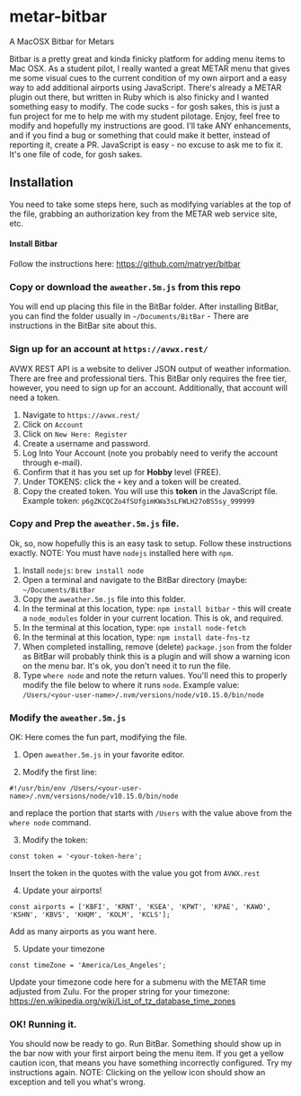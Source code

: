 # metar-bitbar
A MacOSX Bitbar for Metars

Bitbar is a pretty great and kinda finicky platform for adding menu items to Mac OSX. As a student pilot, I really wanted a great METAR menu that gives me some visual cues to the current condition of my own airport and a easy way to add additional airports using JavaScript. There's already a METAR plugin out there, but written in Ruby which is also finicky and I wanted something easy to modify. The code sucks - for gosh sakes, this is just a fun project for me to help me with my student pilotage. Enjoy, feel free to modify and hopefully my instructions are good. I'll take ANY enhancements, and if you find a bug or something that could make it better, instead of reporting it, create a PR. JavaScript is easy - no excuse to ask me to fix it. It's one file of code, for gosh sakes.

## Installation

You need to take some steps here, such as modifying variables at the top of the file, grabbing an authorization key from the METAR web service site, etc.

#### Install Bitbar

Follow the instructions here: https://github.com/matryer/bitbar 

### Copy or download the `aweather.5m.js` from this repo

You will end up placing this file in the BitBar folder. After installing BitBar, you can find the folder usually in `~/Documents/BitBar` - There are instructions in the BitBar site about this.

### Sign up for an account at `https://avwx.rest/`

AVWX REST API is a website to deliver JSON output of weather information. There are free and professional tiers. This BitBar only requires the free tier, however, you need to sign up for an account. Additionally, that account will need a token.

1. Navigate to `https://avwx.rest/`
2. Click on `Account`
3. Click on `New Here: Register`
4. Create a username and password.
5. Log Into Your Account (note you probably need to verify the account through e-mail).
6. Confirm that it has you set up for **Hobby** level (FREE).
7. Under TOKENS: click the `+` key and a token will be created.
8. Copy the created token. You will use this **token** in the JavaScript file. Example token: `p6gZKCQCZo4fSUfgimKWa3sLFWLH27oBS5sy_999999`

### Copy and Prep the `aweather.5m.js` file.

Ok, so, now hopefully this is an easy task to setup. Follow these instructions exactly. NOTE: You must have `nodejs` installed here with `npm`.

1. Install `nodejs`: `brew install node`
2. Open a terminal and navigate to the BitBar directory (maybe: `~/Documents/BitBar`
3. Copy the `aweather.5m.js` file into this folder.
4. In the terminal at this location, type: `npm install bitbar` - this will create a `node_modules` folder in your current location. This is ok, and required.
5. In the terminal at this location, type: `npm install node-fetch`
6. In the terminal at this location, type: `npm install date-fns-tz`
7. When completed installing, remove (delete) `package.json` from the folder as BitBar will probably think this is a plugin and will show a warning icon on the menu bar. It's ok, you don't need it to run the file.
8. Type `where node` and note the return values. You'll need this to properly modify the file below to where it runs `node`. Example value: `/Users/<your-user-name>/.nvm/versions/node/v10.15.0/bin/node`

### Modify the `aweather.5m.js`

OK: Here comes the fun part, modifying the file.

1. Open `aweather.5m.js` in your favorite editor.

2. Modify the first line:
```
#!/usr/bin/env /Users/<your-user-name>/.nvm/versions/node/v10.15.0/bin/node
```
and replace the portion that starts with `/Users` with the value above from the `where node` command.

3. Modify the token:
```
const token = '<your-token-here';
```
Insert the token in the quotes with the value you got from `AVWX.rest`

4. Update your airports!
```
const airports = ['KBFI', 'KRNT', 'KSEA', 'KPWT', 'KPAE', 'KAWO', 'KSHN', 'KBVS', 'KHQM', 'KOLM', 'KCLS'];
```
Add as many airports as you want here.

5. Update your timezone
```
const timeZone = 'America/Los_Angeles';
```
Update your timezone code here for a submenu with the METAR time adjusted from Zulu. For the proper string for your timezone: https://en.wikipedia.org/wiki/List_of_tz_database_time_zones

### OK! Running it.

You should now be ready to go. Run BitBar. Something should show up in the bar now with your first airport being the menu item. If you get a yellow caution icon, that means you have something incorrectly configured. Try my instructions again. NOTE: Clicking on the yellow icon should show an exception and tell you what's wrong.
